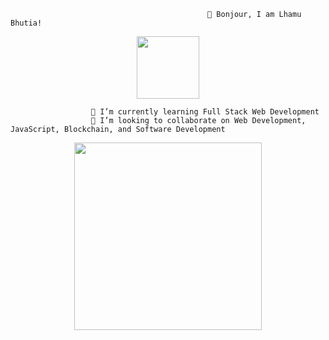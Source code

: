                                                 👋 Bonjour, I am Lhamu Bhutia! 
 <div id="header" align="center">
  <img src="https://media.giphy.com/media/Cmr1OMJ2FN0B2/giphy.gif" width="100" height="100"/>
</div>
  

  
           
           
           
                      🌱 I’m currently learning Full Stack Web Development
                      👯 I’m looking to collaborate on Web Development, JavaScript, Blockchain, and Software Development

<div id="header" align="center">
  <img src="https://media.giphy.com/media/NRa7dRkMlVZRE5HUU4/giphy.gif" width="300"/>
</div>
